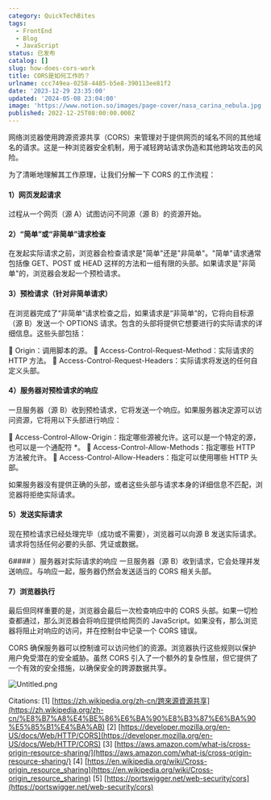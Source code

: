 ```yaml
---
category: QuickTechBites
tags:
  - FrontEnd
  - Blog
  - JavaScript
status: 已发布
catalog: []
slug: how-does-cors-work
title: CORS是如何工作的？
urlname: ccc749ea-0258-4485-b5e8-390113ee81f2
date: '2023-12-29 23:35:00'
updated: '2024-05-08 23:04:00'
image: 'https://www.notion.so/images/page-cover/nasa_carina_nebula.jpg'
published: 2022-12-25T08:00:00.000Z
---
```


网络浏览器使用跨源资源共享（CORS）来管理对于提供网页的域名不同的其他域名的请求。这是一种浏览器安全机制，用于减轻跨站请求伪造和其他跨站攻击的风险。


为了清晰地理解其工作原理，让我们分解一下 CORS 的工作流程：


#### 1）网页发起请求
过程从一个网页（源 A）试图访问不同源（源 B）的资源开始。


#### 2）“简单”或“非简单”请求检查
在发起实际请求之前，浏览器会检查请求是"简单"还是"非简单"。"简单"请求通常包括像 GET、POST 或 HEAD 这样的方法和一组有限的头部。如果请求是"非简单"的，浏览器会发起一个预检请求。


#### 3）预检请求（针对非简单请求）
在浏览器完成了“非简单”请求检查之后，如果请求是“非简单”的，它将向目标源（源 B）发送一个 OPTIONS 请求。包含的头部将提供它想要进行的实际请求的详细信息。这些头部包括：


🔸 Origin：调用脚本的源。
🔸 Access-Control-Request-Method：实际请求的 HTTP 方法。
🔸 Access-Control-Request-Headers：实际请求将发送的任何自定义头部。


#### 4）服务器对预检请求的响应
一旦服务器（源 B）收到预检请求，它将发送一个响应。如果服务器决定源可以访问资源，它将用以下头部进行响应：


🔹 Access-Control-Allow-Origin：指定哪些源被允许。这可以是一个特定的源，也可以是一个通配符 *。
🔹 Access-Control-Allow-Methods：指定哪些 HTTP 方法被允许。
🔹 Access-Control-Allow-Headers：指定可以使用哪些 HTTP 头部。


如果服务器没有提供正确的头部，或者这些头部与请求本身的详细信息不匹配，浏览器将拒绝实际请求。


#### 5）发送实际请求
现在预检请求已经处理完毕（成功或不需要），浏览器可以向源 B 发送实际请求。请求将包括任何必要的头部、凭证或数据。


6#### ）服务器对实际请求的响应
一旦服务器（源 B）收到请求，它会处理并发送响应。与响应一起，服务器仍然会发送适当的 CORS 相关头部。


#### 7）浏览器执行
最后但同样重要的是，浏览器会最后一次检查响应中的 CORS 头部。如果一切检查都通过，那么浏览器会将响应提供给网页的 JavaScript。如果没有，那么浏览器将阻止对响应的访问，并在控制台中记录一个 CORS 错误。


CORS 确保服务器可以控制谁可以访问他们的资源。浏览器执行这些规则以保护用户免受潜在的安全威胁。虽然 CORS 引入了一个额外的复杂性层，但它提供了一个有效的安全措施，以确保安全的跨源数据共享。


![Untitled.png](https://prod-files-secure.s3.us-west-2.amazonaws.com/5d24fe63-e567-4804-86f9-9fdc62e13082/b3deb140-f22b-4520-bcee-759301567801/Untitled.png?X-Amz-Algorithm=AWS4-HMAC-SHA256&X-Amz-Content-Sha256=UNSIGNED-PAYLOAD&X-Amz-Credential=ASIAZI2LB4666E4HNCD5%2F20250129%2Fus-west-2%2Fs3%2Faws4_request&X-Amz-Date=20250129T053609Z&X-Amz-Expires=3600&X-Amz-Security-Token=IQoJb3JpZ2luX2VjEHsaCXVzLXdlc3QtMiJIMEYCIQCAQGueN32ITGXx2XykiJOmFGf3B4Fe6adrwRCJp4sxowIhAMqxWC15fBdzh535QsAj7pES8QwLBOCf7ZFEiOgkz%2BWEKogECIT%2F%2F%2F%2F%2F%2F%2F%2F%2F%2FwEQABoMNjM3NDIzMTgzODA1Igw8FKFg4dt6JqPMPYIq3APoJvBfRrC2OoYqf8RXer%2BgmiBdGWHpX1OBH2QgXaQERjLwniOyvZTAmqxIYVV2bfpoWf0K7s1ZKTW7Y8gyXi6%2FgGPCPXV%2Fh8g9duGdXzDZYKym1gkonxUCU1K0fV86nfwLxuMs7Un4De4nXy3XwNco0OIMpIKQ3Q9SwtVuLtA4Na4De7jbh63WFEVEntm6Td7kBUvjZF%2FC0OM1qOchG%2F4Q%2Fy1JVb%2B5trACxdQ%2BeWtgSgRzOTdsaNGaBvLFvKA0C4gwLJe26sqQELSYC9EoK56iW107Qgnx2vZsXw3REDq0VDVEvSz9cgkUcn%2FwftGvYyuJweE6AQuuHP6JJQdrT%2F%2BGjuabrlyZexQ%2BRhh3uXETvAYgu3BNiFj4F5CKW9kXdhF8np1nusbDnkEtzOTQ3biDLX6QasSzlTq4shHen0g%2BzHz4807ENm9Q07uEvqfR44GoA5RDF%2B1Asi2yejUw25FnrOueBQdqfw%2F2BXjuJzdo8rGwt9Xapy4H%2FCao3I6Rfsu3crFR6McENRG7jsSyeu%2BvtFsY4BYBC%2BUfQwWqzNu%2BbAJNDR%2BItmKTbgRbO11Mi3ZkbxLmNZRm0R%2F2saTfag%2BnAhwpIXkSR8b3zyrsVCgfSDFuEcUGdF6mC7OqNTD6uua8BjqkAXg%2FGAxsca7qdN80f7ahJFwtD2ZJkLc5VSGV0qZi26xo3A59F3ZVGXyD6imTz9JvyOnwA2KuzTKZbIOcLPKAsQnFBbZOFaxmpEWe2KOD23XH%2BZ9w2ugXaVtftzIpUbaXQ9XVdryG%2F8dQHHT63vs4fqVFk7T2rIB0aqlsBzRGaZUMrB8czBqpTo9ike0xLFoPY0tHHr3JcRJPTR16ACpREklTH%2BmF&X-Amz-Signature=04f487c938442f421b3047735116e09e7c32134d6f998938097713ec12cd2c82&X-Amz-SignedHeaders=host&x-id=GetObject)


Citations:
[1] [https://zh.wikipedia.org/zh-cn/跨來源資源共享](https://zh.wikipedia.org/zh-cn/%E8%B7%A8%E4%BE%86%E6%BA%90%E8%B3%87%E6%BA%90%E5%85%B1%E4%BA%AB)
[2] [https://developer.mozilla.org/en-US/docs/Web/HTTP/CORS](https://developer.mozilla.org/en-US/docs/Web/HTTP/CORS)
[3] [https://aws.amazon.com/what-is/cross-origin-resource-sharing/](https://aws.amazon.com/what-is/cross-origin-resource-sharing/)
[4] [https://en.wikipedia.org/wiki/Cross-origin_resource_sharing](https://en.wikipedia.org/wiki/Cross-origin_resource_sharing)
[5] [https://portswigger.net/web-security/cors](https://portswigger.net/web-security/cors)

